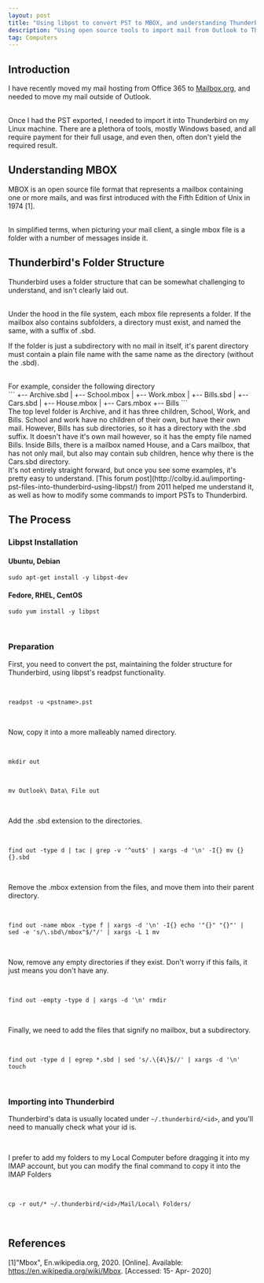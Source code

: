 ```yaml
---
layout: post
title: "Using libpst to convert PST to MBOX, and understanding Thunderbird's folder structure"
description: "Using open source tools to import mail from Outlook to Thunderbird"
tag: Computers
---
```


## Introduction
I have recently moved my mail hosting from Office 365 to [Mailbox.org](mailbox.org), and needed to move my mail outside of Outlook. 

<br>
Once I had the PST exported, I needed to import it into Thunderbird on my Linux machine. There are a plethora of tools, mostly Windows based, and all require payment for their full usage, and even then, often don't yield the required result.


## Understanding MBOX
MBOX is an open source file format that represents a mailbox containing one or more mails, and was first introduced with the Fifth Edition of Unix in 1974 [1].

<br>
In simplified terms, when picturing your mail client, a single mbox file is a folder with a number of messages inside it.

## Thunderbird's Folder Structure
Thunderbird uses a folder structure that can be somewhat challenging to understand, and isn't clearly laid out.

<br>
Under the hood in the file system, each mbox file represents a folder. If the mailbox also contains subfolders, a directory must exist, and named the same, with a suffix of .sbd.

If the folder is just a subdirectory with no mail in itself, it's parent directory must contain a plain file name with the same name as the directory (without the .sbd).

<br>
For example, consider the following directory

<br>
```
+-- Archive.sbd
|   +-- School.mbox
|   +-- Work.mbox
|   +-- Bills.sbd
    |   +-- Cars.sbd
    |   +-- House.mbox
    |   +-- Cars.mbox
    +-- Bills
```

<br>
The top level folder is Archive, and it has three children, School, Work, and Bills.
School and work have no children of their own, but have their own mail. However, Bills has sub directories, so it has a directory with the .sbd suffix. It doesn't have it's own mail however, so it has the empty file named Bills.
Inside Bills, there is a mailbox named House, and a Cars mailbox, that has not only mail, but also may contain sub children, hence why there is the Cars.sbd directory.

<br>
It's not entirely straight forward, but once you see some examples, it's pretty easy to understand. [This forum post](http://colby.id.au/importing-pst-files-into-thunderbird-using-libpst/) from 2011 helped me understand it, as well as how to modify some commands to import PSTs to Thunderbird.

<br>

## The Process

### Libpst Installation

#### Ubuntu, Debian
`sudo apt-get install -y libpst-dev`

#### Fedore, RHEL, CentOS
`sudo yum install -y libpst`

<br>

### Preparation
First, you need to convert the pst, maintaining the folder structure for Thunderbird, using libpst's readpst functionality.

<br>

`readpst -u <pstname>.pst`

<br>

Now, copy it into a more malleably named directory.

<br>

`mkdir out`

<br>

`mv Outlook\ Data\ File out`

<br>

Add the .sbd extension to the directories.

<br>

`find out -type d | tac | grep -v '^out$' | xargs -d '\n' -I{} mv {} {}.sbd`

<br>

Remove the .mbox extension from the files, and move them into their parent directory.

<br>

`find out -name mbox -type f | xargs -d '\n' -I{} echo '"{}" "{}"' | sed -e 's/\.sbd\/mbox"$/"/' | xargs -L 1 mv`

<br>

Now, remove any empty directories if they exist. Don't worry if this fails, it just means you don't have any.

<br>

`find out -empty -type d | xargs -d '\n' rmdir`

<br>

Finally, we need to add the files that signify no mailbox, but a subdirectory.

<br>

`find out -type d | egrep *.sbd | sed 's/.\{4\}$//' | xargs -d '\n' touch`


<br>

### Importing into Thunderbird
Thunderbird's data is usually located under `~/.thunderbird/<id>`, and you'll need to manually check what your id is.

<br>

I prefer to add my folders to my Local Computer before dragging it into my IMAP account, but you can modify the final command to copy it into the IMAP Folders

<br>

`cp -r out/* ~/.thunderbird/<id>/Mail/Local\ Folders/`

<br>

## References
[1]"Mbox", En.wikipedia.org, 2020. [Online]. Available: https://en.wikipedia.org/wiki/Mbox. [Accessed: 15- Apr- 2020]

